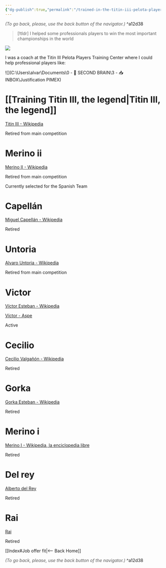 ```yaml
---
{"dg-publish":true,"permalink":"/trained-in-the-titin-iii-pelota-players-training-center/"}
---
```




<div class="transclusion internal-embed is-loaded"><div class="markdown-embed">




<font color="#595959">*(To go back, please, use the back button of the navigator.)*</font> 
^a12d38



</div></div>


> [!tldr] 
> I helped some professionals players to win the most important championships in the world


![](https://i.imgur.com/1FYWDvV.jpg)

I was a coach at the Titin III Pelota Players Training Center where I could help professional players like:

![](C:\Users\alvar\Documents\0 - 🧠 SECOND BRAIN\3 - 📥 INBOX\Justification PIMEX)

# [[Training Titin III, the legend\|Titin III, the legend]]

[Titin III - Wikipedia](https://es.wikipedia.org/wiki/Augusto_Ib%C3%A1%C3%B1ez_Sacrist%C3%A1n)

Retired from main competition

# Merino ii

[Merino II - Wikipedia](https://es.wikipedia.org/wiki/Merino_II)

Retired from main competition

Currently selected for the Spanish Team

# Capellán

[Miguel Capellán - Wikipedia](https://es.wikipedia.org/wiki/Miguel_Capell%C3%A1n_del_Val)

Retired

# Untoria

[Alvaro Untoria - Wikipedia](https://es.wikipedia.org/wiki/%C3%81lvaro_Untoria)

Retired from main competition

# Victor

[Víctor Esteban - Wikipedia](https://es.wikipedia.org/wiki/V%C3%ADctor_Esteban_Tercilla)

[Víctor - Aspe](https://aspepelota.eus/portfolio/victor/)

Active

# Cecilio

[Cecilio Valgañón - Wikipedia](https://es.wikipedia.org/wiki/Cecilio_Valga%C3%B1%C3%B3n)

Retired

# Gorka

[Gorka Esteban - Wikipedia](https://es.wikipedia.org/wiki/Gorka_Esteban_Tercilla)

Retired

# Merino i

[Merino I - Wikipedia, la enciclopedia libre](https://es.wikipedia.org/wiki/Miguel_Merino_Soto)

Retired

# Del rey

[Alberto del Rey](https://www.marca.com/2010/05/02/mas_deportes/otros_deportes/1272816873.html)

Retired

# Rai

[Rai](https://www.larioja.com/20090310/deportes/pelota/hasta-vista-20090310.html)

Retired


<div class="transclusion internal-embed is-loaded"><div class="markdown-embed">





[[Index#Job offer fit\|<-- Back Home]]

<div class="transclusion internal-embed is-loaded"><div class="markdown-embed">




<font color="#595959">*(To go back, please, use the back button of the navigator.)*</font> 
^a12d38



</div></div>


</div></div>

